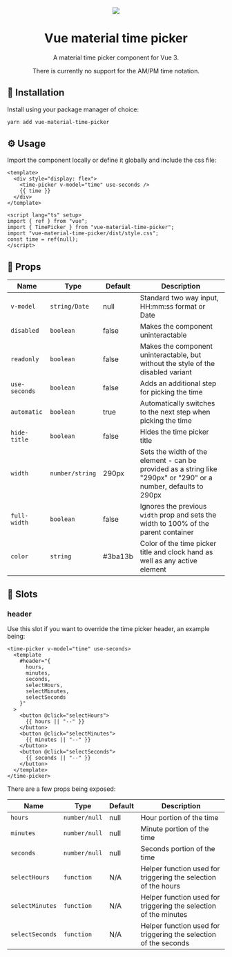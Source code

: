 <div align="center">
  <img src="https://user-images.githubusercontent.com/36193643/236636342-a4f3b025-54a1-4a27-a6d9-9afdfbdd424b.png" />
</div>

<h1 align=center>Vue material time picker</h1>
<p align=center>A material time picker component for Vue 3.</p>
<p align=center>There is currently no support for the AM/PM time notation.</p>

## 🚀 Installation

Install using your package manager of choice:

```bash
yarn add vue-material-time-picker
```

## ⚙️ Usage

Import the component locally or define it globally and include the css file:

```vue
<template>
  <div style="display: flex">
    <time-picker v-model="time" use-seconds />
    {{ time }}
  </div>
</template>

<script lang="ts" setup>
import { ref } from "vue";
import { TimePicker } from "vue-material-time-picker";
import "vue-material-time-picker/dist/style.css";
const time = ref(null);
</script>
```

## 📃 Props

| Name          | Type            | Default | Description                                                                                                      |
| ------------- | --------------- | ------- | ---------------------------------------------------------------------------------------------------------------- |
| `v-model`     | `string/Date`   | null    | Standard two way input, HH:mm:ss format or Date                                                                  |
| `disabled`    | `boolean`       | false   | Makes the component uninteractable                                                                               |
| `readonly`    | `boolean`       | false   | Makes the component uninteractable, but without the style of the disabled variant                                |
| `use-seconds` | `boolean`       | false   | Adds an additional step for picking the time                                                                     |
| `automatic`   | `boolean`       | true    | Automatically switches to the next step when picking the time                                                    |
| `hide-title`  | `boolean`       | false   | Hides the time picker title                                                                                      |
| `width`       | `number/string` | 290px   | Sets the width of the element - can be provided as a string like "290px" or "290" or a number, defaults to 290px |
| `full-width`  | `boolean`       | false   | Ignores the previous `width` prop and sets the width to 100% of the parent container                             |
| `color`       | `string`        | #3ba13b | Color of the time picker title and clock hand as well as any active element                                      |

## 🧩 Slots

### header

Use this slot if you want to override the time picker header, an example being:

```vue
<time-picker v-model="time" use-seconds>
  <template
    #header="{
      hours,
      minutes,
      seconds,
      selectHours,
      selectMinutes,
      selectSeconds
    }"
  >
    <button @click="selectHours">
      {{ hours || "--" }}
    </button>
    <button @click="selectMinutes">
      {{ minutes || "--" }}
    </button>
    <button @click="selectSeconds">
      {{ seconds || "--" }}
    </button>
  </template>
</time-picker>
```

There are a few props being exposed:

| Name            | Type          | Default | Description                                                      |
| --------------- | ------------- | ------- | ---------------------------------------------------------------- |
| `hours`         | `number/null` | null    | Hour portion of the time                                         |
| `minutes`       | `number/null` | null    | Minute portion of the time                                       |
| `seconds`       | `number/null` | null    | Seconds portion of the time                                      |
| `selectHours`   | `function`    | N/A     | Helper function used for triggering the selection of the hours   |
| `selectMinutes` | `function`    | N/A     | Helper function used for triggering the selection of the minutes |
| `selectSeconds` | `function`    | N/A     | Helper function used for triggering the selection of the seconds |
